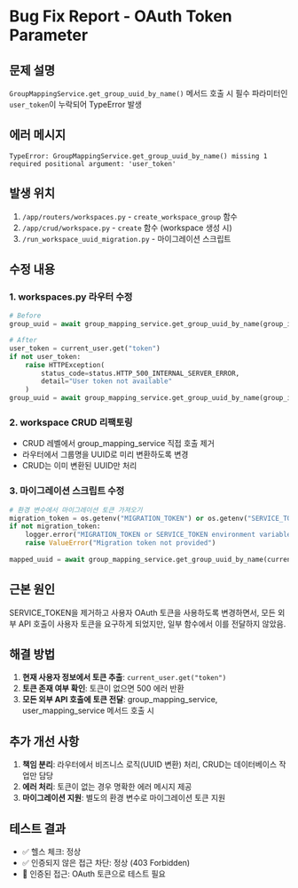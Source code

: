 # Bug Fix Report - OAuth Token Parameter

## 문제 설명
`GroupMappingService.get_group_uuid_by_name()` 메서드 호출 시 필수 파라미터인 `user_token`이 누락되어 TypeError 발생

## 에러 메시지
```
TypeError: GroupMappingService.get_group_uuid_by_name() missing 1 required positional argument: 'user_token'
```

## 발생 위치
1. `/app/routers/workspaces.py` - `create_workspace_group` 함수
2. `/app/crud/workspace.py` - `create` 함수 (workspace 생성 시)
3. `/run_workspace_uuid_migration.py` - 마이그레이션 스크립트

## 수정 내용

### 1. workspaces.py 라우터 수정
```python
# Before
group_uuid = await group_mapping_service.get_group_uuid_by_name(group_identifier)

# After  
user_token = current_user.get("token")
if not user_token:
    raise HTTPException(
        status_code=status.HTTP_500_INTERNAL_SERVER_ERROR,
        detail="User token not available"
    )
group_uuid = await group_mapping_service.get_group_uuid_by_name(group_identifier, user_token)
```

### 2. workspace CRUD 리팩토링
- CRUD 레벨에서 group_mapping_service 직접 호출 제거
- 라우터에서 그룹명을 UUID로 미리 변환하도록 변경
- CRUD는 이미 변환된 UUID만 처리

### 3. 마이그레이션 스크립트 수정
```python
# 환경 변수에서 마이그레이션 토큰 가져오기
migration_token = os.getenv("MIGRATION_TOKEN") or os.getenv("SERVICE_TOKEN")
if not migration_token:
    logger.error("MIGRATION_TOKEN or SERVICE_TOKEN environment variable is required for migration")
    raise ValueError("Migration token not provided")
    
mapped_uuid = await group_mapping_service.get_group_uuid_by_name(current_group_name, migration_token)
```

## 근본 원인
SERVICE_TOKEN을 제거하고 사용자 OAuth 토큰을 사용하도록 변경하면서, 모든 외부 API 호출이 사용자 토큰을 요구하게 되었지만, 일부 함수에서 이를 전달하지 않았음.

## 해결 방법
1. **현재 사용자 정보에서 토큰 추출**: `current_user.get("token")`
2. **토큰 존재 여부 확인**: 토큰이 없으면 500 에러 반환
3. **모든 외부 API 호출에 토큰 전달**: group_mapping_service, user_mapping_service 메서드 호출 시

## 추가 개선 사항
1. **책임 분리**: 라우터에서 비즈니스 로직(UUID 변환) 처리, CRUD는 데이터베이스 작업만 담당
2. **에러 처리**: 토큰이 없는 경우 명확한 에러 메시지 제공
3. **마이그레이션 지원**: 별도의 환경 변수로 마이그레이션 토큰 지원

## 테스트 결과
- ✅ 헬스 체크: 정상
- ✅ 인증되지 않은 접근 차단: 정상 (403 Forbidden)
- 🔄 인증된 접근: OAuth 토큰으로 테스트 필요